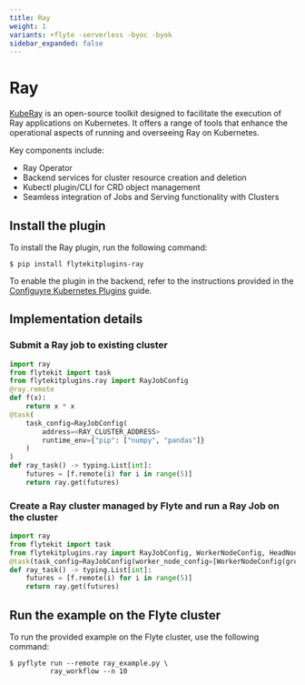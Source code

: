 ```yaml
---
title: Ray
weight: 1
variants: +flyte -serverless -byoc -byok
sidebar_expanded: false
---
```


# Ray

[KubeRay](https://github.com/ray-project/kuberay) is an open-source toolkit designed to facilitate the execution of
Ray applications on Kubernetes. It offers a range of tools that enhance the operational aspects of
running and overseeing Ray on Kubernetes.

Key components include:

- Ray Operator
- Backend services for cluster resource creation and deletion
- Kubectl plugin/CLI for CRD object management
- Seamless integration of Jobs and Serving functionality with Clusters

## Install the plugin

To install the Ray plugin, run the following command:

```shell
$ pip install flytekitplugins-ray
```

To enable the plugin in the backend, refer to the instructions provided in the [Configuyre Kubernetes Plugins](/deployment/plugins/k8s/index.html#deployment-plugin-setup-k8s) guide.

## Implementation details

### Submit a Ray job to existing cluster

```python
import ray
from flytekit import task
from flytekitplugins.ray import RayJobConfig
@ray.remote
def f(x):
    return x * x
@task(
    task_config=RayJobConfig(
        address=<RAY_CLUSTER_ADDRESS>
        runtime_env={"pip": ["numpy", "pandas"]}
    )
)
def ray_task() -> typing.List[int]:
    futures = [f.remote(i) for i in range(5)]
    return ray.get(futures)
```

### Create a Ray cluster managed by Flyte and run a Ray Job on the cluster

```python
import ray
from flytekit import task
from flytekitplugins.ray import RayJobConfig, WorkerNodeConfig, HeadNodeConfig
@task(task_config=RayJobConfig(worker_node_config=[WorkerNodeConfig(group_name="test-group", replicas=10)]))
def ray_task() -> typing.List[int]:
    futures = [f.remote(i) for i in range(5)]
    return ray.get(futures)
```

## Run the example on the Flyte cluster

To run the provided example on the Flyte cluster, use the following command:

```shell
$ pyflyte run --remote ray_example.py \
          ray_workflow --n 10
```


